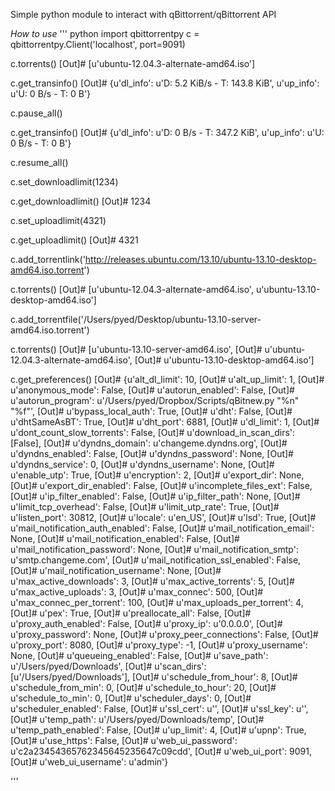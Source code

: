 Simple python module to interact with qBittorrent/qBittorrent API

*How to use*
''' python
import qbittorrentpy
c = qbittorrentpy.Client('localhost', port=9091)

c.torrents()
[Out]# [u'ubuntu-12.04.3-alternate-amd64.iso']

c.get_transinfo()
[Out]# {u'dl_info': u'D: 5.2 KiB/s - T: 143.8 KiB', u'up_info': u'U: 0 B/s - T: 0 B'}

c.pause_all()

c.get_transinfo()
[Out]# {u'dl_info': u'D: 0 B/s - T: 347.2 KiB', u'up_info': u'U: 0 B/s - T: 0 B'}

c.resume_all()

c.set_downloadlimit(1234)

c.get_downloadlimit()
[Out]# 1234

c.set_uploadlimit(4321)

c.get_uploadlimit()
[Out]# 4321

c.add_torrentlink('http://releases.ubuntu.com/13.10/ubuntu-13.10-desktop-amd64.iso.torrent')

c.torrents()
[Out]# [u'ubuntu-12.04.3-alternate-amd64.iso', u'ubuntu-13.10-desktop-amd64.iso']

c.add_torrentfile('/Users/pyed/Desktop/ubuntu-13.10-server-amd64.iso.torrent')

c.torrents()
[Out]# [u'ubuntu-13.10-server-amd64.iso',
[Out]#  u'ubuntu-12.04.3-alternate-amd64.iso',
[Out]#  u'ubuntu-13.10-desktop-amd64.iso']

c.get_preferences()
[Out]# {u'alt_dl_limit': 10,
[Out]#  u'alt_up_limit': 1,
[Out]#  u'anonymous_mode': False,
[Out]#  u'autorun_enabled': False,
[Out]#  u'autorun_program': u'/Users/pyed/Dropbox/Scripts/qBitnew.py "%n" "%f"',
[Out]#  u'bypass_local_auth': True,
[Out]#  u'dht': False,
[Out]#  u'dhtSameAsBT': True,
[Out]#  u'dht_port': 6881,
[Out]#  u'dl_limit': 1,
[Out]#  u'dont_count_slow_torrents': False,
[Out]#  u'download_in_scan_dirs': [False],
[Out]#  u'dyndns_domain': u'changeme.dyndns.org',
[Out]#  u'dyndns_enabled': False,
[Out]#  u'dyndns_password': None,
[Out]#  u'dyndns_service': 0,
[Out]#  u'dyndns_username': None,
[Out]#  u'enable_utp': True,
[Out]#  u'encryption': 2,
[Out]#  u'export_dir': None,
[Out]#  u'export_dir_enabled': False,
[Out]#  u'incomplete_files_ext': False,
[Out]#  u'ip_filter_enabled': False,
[Out]#  u'ip_filter_path': None,
[Out]#  u'limit_tcp_overhead': False,
[Out]#  u'limit_utp_rate': True,
[Out]#  u'listen_port': 30812,
[Out]#  u'locale': u'en_US',
[Out]#  u'lsd': True,
[Out]#  u'mail_notification_auth_enabled': False,
[Out]#  u'mail_notification_email': None,
[Out]#  u'mail_notification_enabled': False,
[Out]#  u'mail_notification_password': None,
[Out]#  u'mail_notification_smtp': u'smtp.changeme.com',
[Out]#  u'mail_notification_ssl_enabled': False,
[Out]#  u'mail_notification_username': None,
[Out]#  u'max_active_downloads': 3,
[Out]#  u'max_active_torrents': 5,
[Out]#  u'max_active_uploads': 3,
[Out]#  u'max_connec': 500,
[Out]#  u'max_connec_per_torrent': 100,
[Out]#  u'max_uploads_per_torrent': 4,
[Out]#  u'pex': True,
[Out]#  u'preallocate_all': False,
[Out]#  u'proxy_auth_enabled': False,
[Out]#  u'proxy_ip': u'0.0.0.0',
[Out]#  u'proxy_password': None,
[Out]#  u'proxy_peer_connections': False,
[Out]#  u'proxy_port': 8080,
[Out]#  u'proxy_type': -1,
[Out]#  u'proxy_username': None,
[Out]#  u'queueing_enabled': False,
[Out]#  u'save_path': u'/Users/pyed/Downloads',
[Out]#  u'scan_dirs': [u'/Users/pyed/Downloads'],
[Out]#  u'schedule_from_hour': 8,
[Out]#  u'schedule_from_min': 0,
[Out]#  u'schedule_to_hour': 20,
[Out]#  u'schedule_to_min': 0,
[Out]#  u'scheduler_days': 0,
[Out]#  u'scheduler_enabled': False,
[Out]#  u'ssl_cert': u'',
[Out]#  u'ssl_key': u'',
[Out]#  u'temp_path': u'/Users/pyed/Downloads/temp',
[Out]#  u'temp_path_enabled': False,
[Out]#  u'up_limit': 4,
[Out]#  u'upnp': True,
[Out]#  u'use_https': False,
[Out]#  u'web_ui_password': u'c2a23454365762345645235647c09cdd',
[Out]#  u'web_ui_port': 9091,
[Out]#  u'web_ui_username': u'admin'}


'''
